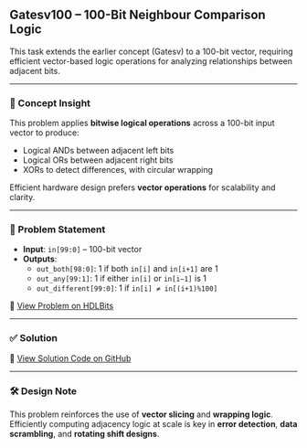 ## Gatesv100 – 100-Bit Neighbour Comparison Logic

This task extends the earlier concept (Gatesv) to a 100-bit vector, requiring efficient vector-based logic operations for analyzing relationships between adjacent bits.

---

### 🧠 Concept Insight  
This problem applies **bitwise logical operations** across a 100-bit input vector to produce:

- Logical ANDs between adjacent left bits  
- Logical ORs between adjacent right bits  
- XORs to detect differences, with circular wrapping

Efficient hardware design prefers **vector operations** for scalability and clarity.

---

### 📘 Problem Statement  
- **Input**: `in[99:0]` – 100-bit vector  
- **Outputs**:  
  - `out_both[98:0]`: 1 if both `in[i]` and `in[i+1]` are 1  
  - `out_any[99:1]`: 1 if either `in[i]` or `in[i−1]` is 1  
  - `out_different[99:0]`: 1 if `in[i] ≠ in[(i+1)%100]`

🔗 [View Problem on HDLBits](https://hdlbits.01xz.net/wiki/Gatesv100)

---

### ✅ Solution  
📄 [View Solution Code on GitHub](https://github.com/EswarAdithya011/HDLBits/blob/main/Problem%20Sets/3.%20Circuits/Combinational%20logic/3.1%20Basic%20gates/3.1.17%20Even%20longer%20vectors/gatesv100.v)

---

### 🛠 Design Note  
This problem reinforces the use of **vector slicing** and **wrapping logic**. Efficiently computing adjacency logic at scale is key in **error detection**, **data scrambling**, and **rotating shift designs**.
